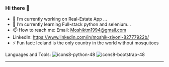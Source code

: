 ### Hi there 👋
- 🔭 I’m currently working on Real-Estate App  ...
- 🌱 I’m currently learning Full-stack python and selenium...
- 📫 How to reach me: Email: Moshiktm1994@gmail.com 
- LinkedIn: https://www.linkedin.com/in/moshik-ziyoni-82777922b/
- ⚡ Fun fact: Iceland is the only country in the world without mosquitoes



Languages and Tools:
![icons8-python-48](https://user-images.githubusercontent.com/111297694/206739149-be51341c-af3b-4786-ab09-6944fad923b7.png)
![icons8-bootstrap-48](https://user-images.githubusercontent.com/111297694/206739283-cff878e8-8d96-4bc6-ba2c-e157ca2e668a.png)

---


<!--
**MoshikZiyoni/MoshikZiyoni** is a ✨ _special_ ✨ repository because its `README.md` (this file) appears on your GitHub profile.

Here are some ideas to get you started:


